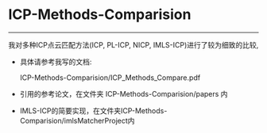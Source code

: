 # ICP-Methods-Comparision
---
我对多种ICP点云匹配方法(ICP, PL-ICP, NICP, IMLS-ICP)进行了较为细致的比较,
- 具体请参考我写的文档: 
    
  ICP-Methods-Comparision/ICP_Methods_Compare.pdf
- 引用的参考论文，在文件夹 ICP-Methods-Comparision/papers 内
- IMLS-ICP的简要实现，在文件夹ICP-Methods-Comparision/imlsMatcherProject内
